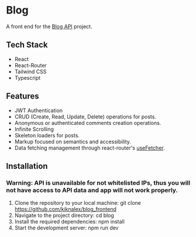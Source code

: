 # Blog

A front end for the [Blog API](https://github.com/kiknalex/Blog-API) project.

## Tech Stack

- React
- React-Router
- Tailwind CSS
- Typescript

## Features

- JWT Authentication
- CRUD (Create, Read, Update, Delete) operations for posts.
- Anonymous or authenticated comments creation operations.
- Infinite Scrolling
- Skeleton loaders for posts.
- Markup focused on semantics and accessibility.
- Data fetching management through react-router's [useFetcher](https://reactrouter.com/en/main/hooks/use-fetcher).

## Installation

### Warning: API is unavailable for not whitelisted IPs, thus you will not have access to API data and app will not work properly.

1. Clone the repository to your local machine: git clone https://github.com/kiknalex/blog_frontend
2. Navigate to the project directory: cd blog
3. Install the required dependencies: npm install
4. Start the development server: npm run dev
